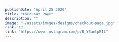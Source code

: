 ```yaml
---
publishDate: "April 25 2020"
title: "Checkout Page"
description: ""
image: "~/assets/images/designs/checkout-page.jpg"
rank: 12
link: "https://www.instagram.com/p/B_Y6anlpBIL"
---
```

